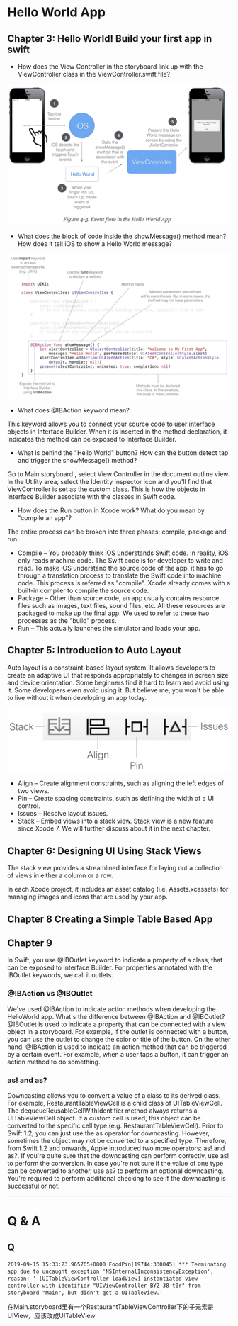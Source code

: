 # Hello World App

## Chapter 3: Hello World! Build your first app in swift

- How does the View Controller in the storyboard link up with the ViewController class in the ViewController.swift file?

![](event&#32;flow&#32;in&#32;app.png)

- What does the block of code inside the showMessage() method mean? How does it tell iOS to show a Hello World message?

![](showMessage&#32;Method.png)

- What does @IBAction keyword mean?

This keyword allows you to connect your source code to user interface objects in Interface Builder. When it is inserted in the method declaration, it indicates the method can be exposed to Interface Builder. 

- What is behind the "Hello World" button? How can the button detect tap and trigger the showMessage() method?

Go to Main.storyboard , select View Controller in the document outline view. In the Utility area, select the Identity inspector icon and you'll find that ViewController is set as the custom class. This is how the objects in Interface Builder associate with the classes in Swift code.

- How does the Run button in Xcode work? What do you mean by "compile an app"?

The entire process can be broken into three phases: compile, package and run.
- Compile – You probably think iOS understands Swift code. In reality, iOS only reads machine code. The Swift code is for developer to write and read. To make iOS understand the source code of the app, it has to go through a translation process to translate the Swift code into machine code. This process is referred as "compile". Xcode already comes with a built-in compiler to compile the source code.
- Package – Other than source code, an app usually contains resource files such as images, text files, sound files, etc. All these resources are packaged to make up the final app. We used to refer to these two processes as the "build" process.
- Run – This actually launches the simulator and loads your app.

## Chapter 5: Introduction to Auto Layout

Auto layout is a constraint-based layout system. It allows developers to create an adaptive UI that responds appropriately to changes in screen size and device orientation. Some beginners find it hard to learn and avoid using it. Some developers even avoid using it. But believe me, you won't be able to live without it when developing an app today.

![](auto&#32;layout&#32;bar.png)

- Align – Create alignment constraints, such as aligning the left edges of two views.
- Pin – Create spacing constraints, such as defining the width of a UI control.
- Issues – Resolve layout issues.
- Stack – Embed views into a stack view. Stack view is a new feature since Xcode 7. We will further discuss about it in the next chapter.

## Chapter 6: Designing UI Using Stack Views

The stack view provides a streamlined interface for laying out a collection of views in either a column or a row.

In each Xcode project, it includes an asset catalog (i.e. Assets.xcassets) for managing images and icons that are used by your app.

## Chapter 8 Creating a Simple Table Based App


## Chapter 9

In Swift, you use @IBOutlet keyword to indicate a property of a class, that can be exposed to Interface Builder. For properties annotated with the IBOutlet keywords, we call it outlets.

### @IBAction vs @IBOutlet

We've used @IBAction to indicate action methods when developing the HelloWorld app. What's the difference between @IBAction and @IBOutlet? @IBOutlet is used to indicate a property that can be connected with a view object in a storyboard. For example, if the outlet is connected with a button, you can use the outlet to change the color or title of the button. On the other hand, @IBAction is used to indicate an action method that can be triggered by a certain event. For example, when a user taps a button, it can trigger an action method to do something.

### as! and as?

Downcasting allows you to convert a value of a class to its derived class. For example, RestaurantTableViewCell is a child class of UITableViewCell. The dequeueReusableCellWithIdentifier method always returns a UITableViewCell object. If a custom cell is used, this object can be converted to the specific cell type (e.g. RestaurantTableViewCell). Prior to Swift 1.2, you can just use the as operator for downcasting. However, sometimes the object may not be converted to a specified type. Therefore, from Swift 1.2 and onwards, Apple introduced two more operators: as! and as?. If you're quite sure that the downcasting can perform correctly, use as! to perform the conversion. In case you're not sure if the value of one type can be converted to another, use as? to perform an optional downcasting. You're required to perform additional checking to see if the downcasting is successful or not.

<!--
file:///Users/balelin/Downloads/swift-ios10-book.pdf
P173
-->

---

# Q & A

## Q

```
2019-09-15 15:33:23.965765+0800 FoodPin[19744:330045] *** Terminating app due to uncaught exception 'NSInternalInconsistencyException', reason: '-[UITableViewController loadView] instantiated view controller with identifier "UIViewController-BYZ-38-t0r" from storyboard "Main", but didn't get a UITableView.'
```

在Main.storyboard里有一个RestaurantTableViewController下的子元素是UIView，应该改成UITableView